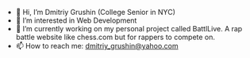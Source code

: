 - 👋 Hi, I’m Dmitriy Grushin (College Senior in NYC) 
- 👀 I’m interested in Web Development
- 🌱 I’m currently working on my personal project called BattlLive. A rap battle website like chess.com but for rappers to compete on.
- 📫 How to reach me: dmitriy_grushin@yahoo.com

<!---
dmitriygrushin/dmitriygrushin is a ✨ special ✨ repository because its `README.md` (this file) appears on your GitHub profile.
You can click the Preview link to take a look at your changes.
--->
